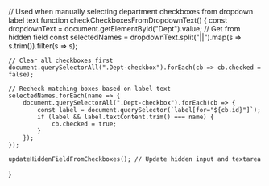 // Used when manually selecting department checkboxes from dropdown label text
function checkCheckboxesFromDropdownText() {
    const dropdownText = document.getElementById("Dept").value; // Get from hidden field
    const selectedNames = dropdownText.split("||").map(s => s.trim()).filter(s => s);

    // Clear all checkboxes first
    document.querySelectorAll(".Dept-checkbox").forEach(cb => cb.checked = false);

    // Recheck matching boxes based on label text
    selectedNames.forEach(name => {
        document.querySelectorAll(".Dept-checkbox").forEach(cb => {
            const label = document.querySelector(`label[for="${cb.id}"]`);
            if (label && label.textContent.trim() === name) {
                cb.checked = true;
            }
        });
    });

    updateHiddenFieldFromCheckboxes(); // Update hidden input and textarea
}
